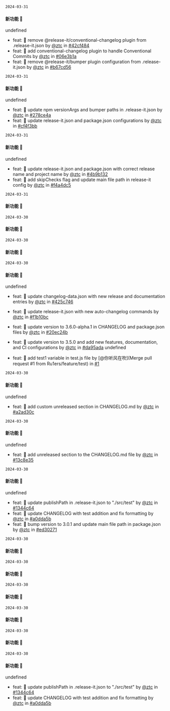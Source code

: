 
`2024-03-31`

#### 新功能 🎉

undefined

- feat: 🚀 remove @release-it/conventional-changelog plugin from .release-it.json by [@ztc](1608864756@qq.com) in [#42cf484](https://github.com/Ru1ers/release-it-test/commit/42cf4844f3384168e4f0bad43b0ea0642fbb45b0)
- feat: 🚀 add conventional-changelog plugin to handle Conventional Commits by [@ztc](1608864756@qq.com) in [#06e3b1a](https://github.com/Ru1ers/release-it-test/commit/06e3b1af20a4eefe5921d0433c9b403cd3b411b3)
- feat: 🚀 remove @release-it/bumper plugin configuration from .release-it.json by [@ztc](1608864756@qq.com) in [#b67cd56](https://github.com/Ru1ers/release-it-test/commit/b67cd564cbdcc786a613e52bbcb030286c104905)


`2024-03-31`

#### 新功能 🎉

undefined

- feat: 🚀 update npm versionArgs and bumper paths in .release-it.json by [@ztc](1608864756@qq.com) in [#278ce4a](https://github.com/Ru1ers/release-it-test/commit/278ce4acbc19d58bc2f9db9cdde801c2fd7e4931)
- feat: 🚀 update release-it.json and package.json configurations by [@ztc](1608864756@qq.com) in [#cf4f3bb](https://github.com/Ru1ers/release-it-test/commit/cf4f3bb3fb5f17a61d68a945acb71852add55610)


`2024-03-31`

#### 新功能 🎉

undefined

- feat: 🚀 update release-it.json and package.json with correct release name and project name by [@ztc](1608864756@qq.com) in [#4b9b132](https://github.com/Ru1ers/release-it-test/commit/4b9b1325ad4883db390299759628043a41bcc7b5)
- feat: 🚀 add skipChecks flag and update main file path in release-it config by [@ztc](1608864756@qq.com) in [#f4a4dc5](https://github.com/Ru1ers/release-it-test/commit/f4a4dc5089088436cf326a15170542db081ba43f)


`2024-03-31`

#### 新功能 🎉



`2024-03-30`

#### 新功能 🎉



`2024-03-30`

#### 新功能 🎉



`2024-03-30`

#### 新功能 🎉

undefined

- feat: 🚀 update changelog-data.json with new release and documentation entries by [@ztc](1608864756@qq.com) in [#425c746](https://github.com/Ru1ers/release-it-test/commit/425c746b7f9dae46c0a861dd1d6fb95c2753b1e4)
- feat: 🚀 update release-it.json with new auto-changelog commands by [@ztc](1608864756@qq.com) in [#f1b10bc](https://github.com/Ru1ers/release-it-test/commit/f1b10bcb41fc4480e2649ac7352f4f95c6ce6918)
- feat: 🚀 update version to 3.6.0-alpha.1 in CHANGELOG and package.json files by [@ztc](1608864756@qq.com) in [#20ec24b](https://github.com/Ru1ers/release-it-test/commit/20ec24bb8fb0089da54922bd09affed150f1bf06)
- feat: 🚀 update version to 3.5.0 and add new features, documentation, and CI configurations by [@ztc](1608864756@qq.com) in [#da95ada](https://github.com/Ru1ers/release-it-test/commit/da95ada6f551871fd9db0bbcab80fd462979f97e)
undefined

- feat: 🚀 add test1 variable in test.js file by [@你听风在吹](Merge pull request #1 from Ru1ers/feature/test) in [#1](https://github.com/Ru1ers/release-it-test/pull/1)


`2024-03-30`

#### 新功能 🎉

undefined

- feat: 🚀 add custom unreleased section in CHANGELOG.md by [@ztc](1608864756@qq.com) in [#a2ad30c](https://github.com/Ru1ers/release-it-test/commit/a2ad30cfc06bddca328da49505105e6066cd5e1a)


`2024-03-30`

#### 新功能 🎉

undefined

- feat: 🚀 add unreleased section to the CHANGELOG.md file by [@ztc](1608864756@qq.com) in [#13c8e35](https://github.com/Ru1ers/release-it-test/commit/13c8e352dba846ad39cf9902e721bb04fcf826c7)


`2024-03-30`

#### 新功能 🎉

undefined

- feat: 🚀 update publishPath in .release-it.json to "./src/test" by [@ztc](1608864756@qq.com) in [#1344c64](https://github.com/Ru1ers/release-it-test/commit/1344c642bb2b71c3a866a9b448c49c4ec65e9a26)
- feat: 🚀 update CHANGELOG with test addition and fix formatting by [@ztc](1608864756@qq.com) in [#a0dda5b](https://github.com/Ru1ers/release-it-test/commit/a0dda5b667918227402c692c1343861139715dd8)
- feat: 🚀 bump version to 3.0.1 and update main file path in package.json by [@ztc](1608864756@qq.com) in [#ed30271](https://github.com/Ru1ers/release-it-test/commit/ed30271579f03aae791b7cb57a3f5377b482c656)


`2024-03-30`

#### 新功能 🎉



`2024-03-30`

#### 新功能 🎉



`2024-03-30`

#### 新功能 🎉



`2024-03-30`

#### 新功能 🎉



`2024-03-30`

#### 新功能 🎉



`2024-03-30`

#### 新功能 🎉

undefined

- feat: 🚀 update publishPath in .release-it.json to "./src/test" by [@ztc](1608864756@qq.com) in [#1344c64](https://github.com/Ru1ers/release-it-test/commit/1344c642bb2b71c3a866a9b448c49c4ec65e9a26)
- feat: 🚀 update CHANGELOG with test addition and fix formatting by [@ztc](1608864756@qq.com) in [#a0dda5b](https://github.com/Ru1ers/release-it-test/commit/a0dda5b667918227402c692c1343861139715dd8)

